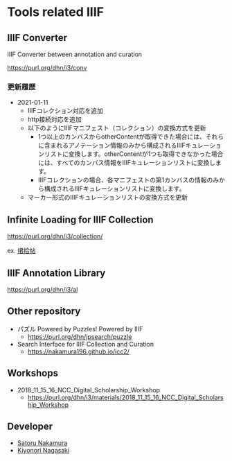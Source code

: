 # Tools related IIIF

## IIIF Converter

IIIF Converter between annotation and curation

https://purl.org/dhn/i3/conv

### 更新履歴

* 2021-01-11
  * IIIFコレクション対応を追加
  * http接続対応を追加
  * 以下のようにIIIFマニフェスト（コレクション）の変換方式を更新
    * 1つ以上のカンバスからotherContentが取得できた場合には、それらに含まれるアノテーション情報のみから構成されるIIIFキュレーションリストに変換します。otherContentが1つも取得できなかった場合には、すべてのカンバス情報をIIIFキュレーションリストに変換します。
    * IIIFコレクションの場合、各マニフェストの第1カンバスの情報のみから構成されるIIIFキュレーションリストに変換します。
  * マーカー形式のIIIFキュレーションリストの変換方式を更新
  
## Infinite Loading for IIIF Collection

https://purl.org/dhn/i3/collection/

ex. [捃拾帖](https://purl.org/dhn/i3/collection/?u=https://archdataset.dl.itc.u-tokyo.ac.jp/collections/tanaka/image/collection.json&random=true)
  
## IIIF Annotation Library

https://purl.org/dhn/i3/al
  
## Other repository
* パズル Powered by Puzzles! Powered by IIIF
  * https://purl.org/dhn/jpsearch/puzzle
* Search Interface for IIIF Collection and Curation
  * https://nakamura196.github.io/icc2/
  
## Workshops
* 2018_11_15_16_NCC_Digital_Scholarship_Workshop
  * https://purl.org/dhn/i3/materials/2018_11_15_16_NCC_Digital_Scholarship_Workshop
  
  
## Developer
* [Satoru Nakamura](https://researchmap.jp/nakamura.satoru?lang=en)
* [Kiyonori Nagasaki](https://researchmap.jp/knagasaki?lang=en)
